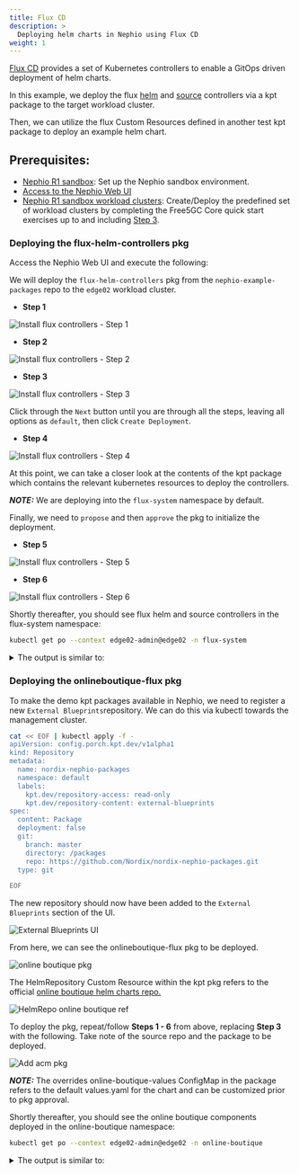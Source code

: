 ```yaml
---
title: Flux CD
description: >
  Deploying helm charts in Nephio using Flux CD
weight: 1
---
```



[Flux CD](https://fluxcd.io/flux/use-cases/helm/) provides a set of Kubernetes controllers to enable a GitOps driven
deployment of helm charts.

In this example, we deploy the flux [helm](https://fluxcd.io/flux/components/helm/) and
[source](https://fluxcd.io/flux/components/source/) controllers via a kpt package to the target workload cluster.

Then, we can utilize the flux Custom Resources defined in another test kpt package to deploy an example helm chart.

##  Prerequisites:

* [Nephio R1 sandbox](../../install-guides/_index.md): Set up the Nephio sandbox environment.
* [Access to the Nephio Web UI](../../install-guides/_index.md#access-to-the-user-interfaces)
* [Nephio R1 sandbox workload clusters](../exercise-1-free5gc.md):
  Create/Deploy the predefined set of workload clusters by completing the Free5GC Core quick start exercises up to and including
  [Step 3](../exercise-1-free5gc.md#step-3-deploy-two-edge-clusters).

### Deploying the flux-helm-controllers pkg

Access the Nephio Web UI and execute the following:

We will deploy the `flux-helm-controllers` pkg from the `nephio-example-packages`  repo to the `edge02` workload
cluster.

* **Step 1**

![Install flux controllers - Step 1](/images/user-guides/nephio-ui-edge02-deployment.png)

* **Step 2**

![Install flux controllers - Step 2](/images/user-guides/add-deployment-selection.png)

* **Step 3**

![Install flux controllers - Step 3](/images/user-guides/flux-controller-selection.png)

Click through the `Next` button until you are through all the steps, leaving all options as `default`, then click
`Create Deployment`.

* **Step 4**

![Install flux controllers - Step 4](/images/user-guides/select-create-deployment.png)

At this point, we can take a closer look at the contents of the kpt package which contains the relevant kubernetes
resources to deploy the controllers.

**_NOTE:_**  We are deploying into the `flux-system` namespace by default.

Finally, we need to `propose` and then `approve` the pkg to initialize the deployment.

* **Step 5**

![Install flux controllers - Step 5](/images/user-guides/propose-selection.png)

* **Step 6**

![Install flux controllers - Step 6](/images/user-guides/approve-selection.png)

Shortly thereafter, you should see flux helm and source controllers in the flux-system namespace:

```bash
kubectl get po --context edge02-admin@edge02 -n flux-system
```
<details>
<summary>The output is similar to:</summary>

```console
NAME                                 READY   STATUS    RESTARTS   AGE
helm-controller-cccc87cc-zqnd6       1/1     Running   0          6m20s
source-controller-5756bf7d48-hprkn   1/1     Running   0          6m20s
```
</details>


### Deploying the onlineboutique-flux pkg

To make the demo kpt packages available in Nephio, we need to register a new `External Blueprints`repository.  We can do
this via kubectl towards the management cluster.

```bash
cat << EOF | kubectl apply -f - 
apiVersion: config.porch.kpt.dev/v1alpha1
kind: Repository
metadata:
  name: nordix-nephio-packages
  namespace: default
  labels:
    kpt.dev/repository-access: read-only
    kpt.dev/repository-content: external-blueprints
spec:
  content: Package
  deployment: false
  git:
    branch: master
    directory: /packages
    repo: https://github.com/Nordix/nordix-nephio-packages.git
  type: git

EOF
```
The new repository should now have been added to the `External Blueprints` section of the UI.

![External Blueprints UI](/images/user-guides/external-bp-repos.png)

From here, we can see the onlineboutique-flux pkg to be deployed.

![online boutique pkg](/images/user-guides/nephio-pkgs-onlineboutique-show.png)

The HelmRepository Custom Resource within the kpt pkg refers to the official 
[online boutique helm charts repo.](https://github.com/GoogleCloudPlatform/microservices-demo/tree/main/helm-chart)

![HelmRepo online boutique ref](/images/user-guides/helmrepo-onlineboutique-ref.png)

To deploy the pkg, repeat/follow **Steps 1 - 6** from above, replacing **Step 3** with the following. Take note of the
source repo and the package to be deployed.

![Add acm pkg](/images/user-guides/add-deploy-onlinebout-select.png)

**_NOTE:_**  The overrides online-boutique-values ConfigMap in the package refers to the default values.yaml for the
chart and can be customized prior to pkg approval.

Shortly thereafter, you should see the online boutique components deployed in the online-boutique namespace:

```bash
kubectl get po --context edge02-admin@edge02 -n online-boutique
```
<details>
<summary>The output is similar to:</summary>

```console
NAME                                     READY   STATUS    RESTARTS   AGE
adservice-5464cc8db4-p9sm2               1/1     Running   0          37s
cartservice-6458db7c7c-4scnh             1/1     Running   0          37s
checkoutservice-55b497bfb8-4x8jj         1/1     Running   0          37s
currencyservice-6f868d85d8-fgq6t         1/1     Running   0          37s
emailservice-5cf5fc5898-wzmz8            1/1     Running   0          37s
frontend-56bd99cb9b-thps4                1/1     Running   0          37s
loadgenerator-796b7d99dd-894gx           1/1     Running   0          37s
paymentservice-5ff68d9c7d-74q7c          1/1     Running   0          37s
productcatalogservice-6d9568bddb-8z66q   1/1     Running   0          37s
recommendationservice-c58857d6-qwrkd     1/1     Running   0          37s
redis-cart-7495b4ff99-gbq4m              1/1     Running   0          37s
shippingservice-6f65f85b8b-j5c28         1/1     Running   0          37s
```
</details>